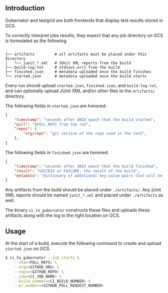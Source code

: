 ## Introduction

Gubernator and testgrid are both frontends that display test results stored in GCS.

To correctly interpret jobs results, they expect that any job directory on GCS is formulated as the following.

```
.
├── artifacts         # all artifacts must be placed under this directory
│   └── junit_*.xml   # JUnit XML reports from the build
├── build-log.txt     # std{out,err} from the build
├── finished.json     # metadata uploaded once the build finishes
└── started.json      # metadata uploaded once the build starts
```

Every run should upload `started.json`, `finished.json`, and `build-log.txt`, and can optionally upload JUnit XML and/or other files to the `artifacts/` directory.

The following fields in `started.json` are honored:

```json
{
    "timestamp": "seconds after UNIX epoch that the build started",
    "pull": "$PULL_REFS from the run",
    "repos": {
        "org/repo": "git version of the repo used in the test",
    },
}
```

The following fields in `finished.json` are honored:

```json
{
    "timestamp": "seconds after UNIX epoch that the build finished",
    "result": "SUCCESS or FAILURE, the result of the build",
    "metadata": "dictionary of additional key-value pairs that will be displayed to the user",
}
```

Any artifacts from the build should be placed under `./artifacts/`. Any jUnit
XML reports should be named `junit_*.xml` and placed under `./artifacts` as well.

The binary `ci_to_gubernator` constructs these files and uploads these artifacts along with the log to the right location on GCS.


## Usage

At the start of a build, execute the following command to create and upload `started.json` on GCS.

```bash
$ ci_to_gubernator --job_starts \
	--sha=<PULL_REFS> \
	--org=<GITHUB_ORG> \
	--repo=<GITHUB_REPO> \
	--job=<CI_JOB_NAME> \
	--build_number=<CI_BUILD_NUMBER> \
	--pr_number=<GITHUB_PULL_REQUEST_NUMBER>
```
